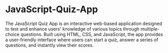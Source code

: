 # JavaScript-Quiz-App
The JavaScript Quiz App is an interactive web-based application designed to test and enhance users' knowledge of various topics through multiple-choice questions. Built using HTML, CSS, and JavaScript, the app provides a user-friendly interface where users can start a quiz, answer a series of questions, and instantly view their scores.
